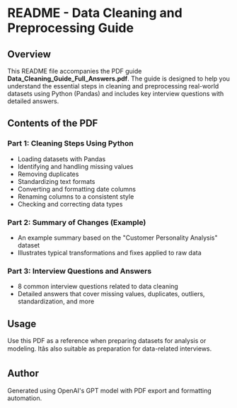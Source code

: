 # README - Data Cleaning and Preprocessing Guide

## Overview
This README file accompanies the PDF guide **Data_Cleaning_Guide_Full_Answers.pdf**. The guide is designed to help you understand the essential steps in cleaning and preprocessing real-world datasets using Python (Pandas) and includes key interview questions with detailed answers.

## Contents of the PDF

### Part 1: Cleaning Steps Using Python
- Loading datasets with Pandas
- Identifying and handling missing values
- Removing duplicates
- Standardizing text formats
- Converting and formatting date columns
- Renaming columns to a consistent style
- Checking and correcting data types

### Part 2: Summary of Changes (Example)
- An example summary based on the "Customer Personality Analysis" dataset
- Illustrates typical transformations and fixes applied to raw data

### Part 3: Interview Questions and Answers
- 8 common interview questions related to data cleaning
- Detailed answers that cover missing values, duplicates, outliers, standardization, and more

## Usage
Use this PDF as a reference when preparing datasets for analysis or modeling. Itâs also suitable as preparation for data-related interviews.

## Author
Generated using OpenAI's GPT model with PDF export and formatting automation.
